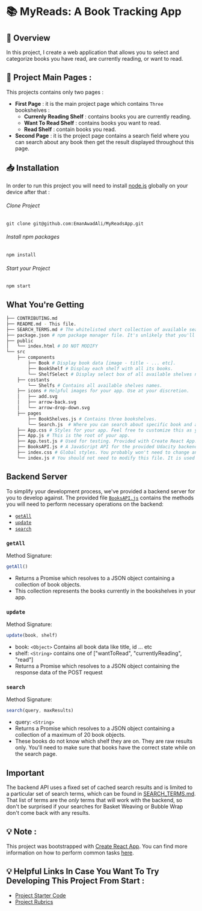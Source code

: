 # 📚 MyReads: A Book Tracking App
## 📌 Overview
In this project, I create a web application that allows you to select and categorize books you have read, are currently reading, or want to read.
## 📰 Project Main Pages :
This projects contains only two pages :
- **First Page** : it is the main project page which contains ```Three``` bookshelves :
  - **Currenly Reading Shelf** : contains books you are currently reading.
  - **Want To Read Shelf** : contains books you want to read.
  - **Read Shelf** : contain books you read.
 - **Second Page** : it is the project page contains a search field where you can search about any book then get the result displayed throughout this page.

## 📥 Installation
In order to run this project you will need to install [node.js](https://nodejs.org/en/) globally on your device after that :

###### Clone Project
```
git clone git@github.com:EmanAwadAli/MyReadsApp.git
```
###### Install npm packages
```
npm install
```
###### Start your Project
```
npm start
```
## What You're Getting
```bash
├── CONTRIBUTING.md
├── README.md - This file.
├── SEARCH_TERMS.md # The whitelisted short collection of available search terms for you to use with your app.
├── package.json # npm package manager file. It's unlikely that you'll need to modify this.
├── public
│   └── index.html # DO NOT MODIFY
└── src
    ├── components
        ├── Book # Display book data [image - title - ... etc].
        ├── BookShelf # Display each shelf with all its books.
        └── ShelfSelect # Display select box of all available shelves names.
    ├── costants
        └── Shelfs # Contains all available shelves names.
    ├── icons # Helpful images for your app. Use at your discretion.
    │   ├── add.svg
    │   ├── arrow-back.svg
    │   └── arrow-drop-down.svg
    ├── pages
        ├── BookShelves.js # Contains three bookshelves.
        └── Search.js  # Where you can search about specific book and add it to a shelf.
    ├── App.css # Styles for your app. Feel free to customize this as you desire.
    ├── App.js # This is the root of your app.
    ├── App.test.js # Used for testing. Provided with Create React App. Testing is encouraged, but not required.
    ├── BooksAPI.js # A JavaScript API for the provided Udacity backend. Instructions for the methods are below
    ├── index.css # Global styles. You probably won't need to change anything here.
    └── index.js # You should not need to modify this file. It is used for DOM rendering only.
```
## Backend Server

To simplify your development process, we've provided a backend server for you to develop against. The provided file [`BooksAPI.js`](src/BooksAPI.js) contains the methods you will need to perform necessary operations on the backend:

* [`getAll`](#getall)
* [`update`](#update)
* [`search`](#search)

### `getAll`

Method Signature:

```js
getAll()
```

* Returns a Promise which resolves to a JSON object containing a collection of book objects.
* This collection represents the books currently in the bookshelves in your app.

### `update`

Method Signature:

```js
update(book, shelf)
```

* book: `<Object>` Contains all book data like title, id ... etc
* shelf: `<String>` contains one of ["wantToRead", "currentlyReading", "read"]  
* Returns a Promise which resolves to a JSON object containing the response data of the POST request

### `search`

Method Signature:

```js
search(query, maxResults)
```

* query: `<String>`
* Returns a Promise which resolves to a JSON object containing a collection of a maximum of 20 book objects.
* These books do not know which shelf they are on. They are raw results only. You'll need to make sure that books have the correct state while on the search page.

## Important
The backend API uses a fixed set of cached search results and is limited to a particular set of search terms, which can be found in [SEARCH_TERMS.md](SEARCH_TERMS.md). That list of terms are the _only_ terms that will work with the backend, so don't be surprised if your searches for Basket Weaving or Bubble Wrap don't come back with any results.

## 💡 Note :
This project was bootstrapped with [Create React App](https://github.com/facebookincubator/create-react-app). You can find more information on how to perform common tasks [here](https://github.com/facebookincubator/create-react-app/blob/master/packages/react-scripts/template/README.md).

## 💡 Helpful Links In Case You Want To Try Developing This Project From Start : 
- [Project Starter Code](https://github.com/udacity/reactnd-project-myreads-starter)
- [Project Rubrics](https://review.udacity.com/#!/rubrics/918/view)
